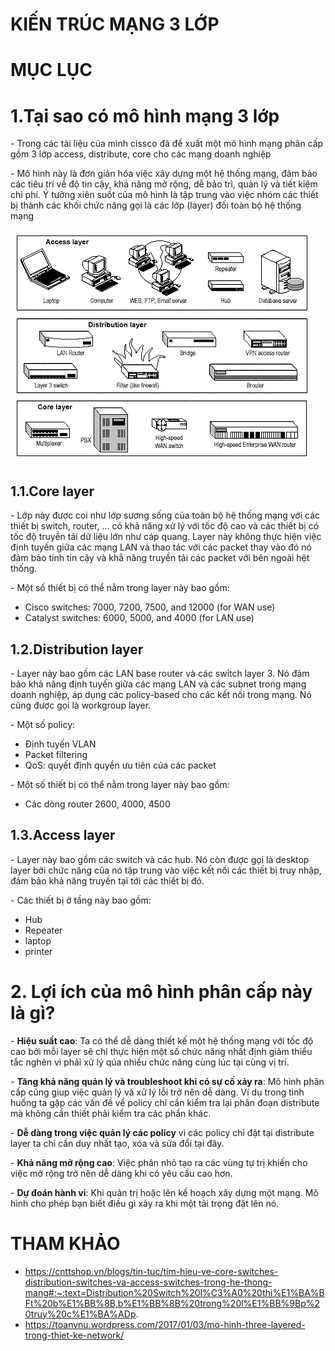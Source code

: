 # KIẾN TRÚC MẠNG 3 LỚP

# MỤC LỤC

# 1.Tại sao có mô hình mạng 3 lớp
\- Trong các tài liệu của mình cissco đã đề xuất một mô hình mạng phân cấp gồm 3 lớp access, distribute, core cho các mạng doanh nghiệp

\- Mô hình này là đơn giản hóa việc xây dựng một hệ thống mạng, đảm bảo các tiêu trí về độ tin cậy, khả năng mở rộng, dễ bảo trì, quản lý và tiết kiệm chi phí. Ý tưởng xiên suốt của mô hình là  tập trung vào việc nhóm các thiết bị thành các khối chức năng gọi là các lớp (layer) đối toàn bộ hệ thống mạng

![alt text](image.png)

## 1.1.Core layer
\- Lớp này được coi như lớp sương sống của toàn bộ hệ thống mạng với các thiết bị switch, router, … có khả năng xử lý với tốc độ  cao và các thiết bị có tốc độ truyền tải dữ liệu lớn như cáp quang. Layer này không thực hiện việc định tuyến giữa các mạng LAN và thao tác với các packet thay vào đó nó đảm bảo tính tin cậy và khẳ năng truyền tải các packet với bên ngoài hệt thống.

\- Một số thiết bị có thể nằm trong layer này bao gồm:
- Cisco switches: 7000, 7200, 7500, and 12000 (for WAN use)
- Catalyst switches: 6000, 5000, and 4000 (for LAN use)

## 1.2.Distribution layer
\- Layer này bao gồm các LAN base router và các switch layer 3. Nó đảm bảo khả năng định tuyến giữa các mạng LAN và các subnet trong mạng doanh nghiệp, áp dụng các policy-based cho các kết nối trong mạng. Nó cũng được gọi là workgroup layer.

\- Một số policy:
- Định tuyến VLAN
- Packet filtering
- QoS: quyết định quyền ưu tiên của các packet

\- Một số thiết bị có thể nằm trong layer này bao gồm:
- Các dòng router 2600, 4000, 4500

## 1.3.Access layer
\- Layer này bao gồm các switch và các hub. Nó còn được gọi là desktop layer bởi chức năng của nó tập trung vào việc kết nối các thiết bị truy nhập, đảm bảo khả năng truyền tại tới các thiết bị đó.

\- Các thiết bị ở tầng này bao gồm:
- Hub
- Repeater
- laptop
- printer

# 2. Lợi ích của mô hình phân cấp này là gì?
\- **Hiệu suất cao**: Ta có thể dễ dàng thiết kế một hệ thống mạng với tốc độ cao bởi mỗi layer sẽ chỉ thực hiện một số chức năng nhất định giảm thiểu tắc nghẽn vì phải xử lý qúa nhiều chức năng cùng lúc tại cùng vị trí.

\- **Tăng khả năng quản lý và troubleshoot khi có sự cố xảy ra**: Mô hình phân cấp cũng giup việc quản lý và xử lý lỗi trở nên dễ dàng. Ví dụ trong tình huống ta gặp các vấn đề về policy chỉ cần kiểm tra lại phân đoạn distribute mà không cần thiết phải kiểm tra các phần khác.

\- **Dễ dàng trong việc quản lý các policy** vì các policy chỉ đặt tại distribute layer ta chỉ cần duy nhất tạo, xóa và sửa đổi tại đây.

\- **Khả năng mở rộng cao**: Việc phân nhỏ tạo ra các vùng tự trị khiến cho việc mở rộng trở nên dễ dàng khi có yêu cầu cao hơn.

\- **Dự đoán hành vi**: Khi quản trị hoặc lên kế hoạch xây dựng một mạng. Mô hình cho phép bạn biết điều gì xảy ra khi một tải trọng đặt lên nó.

# THAM KHẢO
- https://cnttshop.vn/blogs/tin-tuc/tim-hieu-ve-core-switches-distribution-switches-va-access-switches-trong-he-thong-mang#:~:text=Distribution%20Switch%20l%C3%A0%20thi%E1%BA%BFt%20b%E1%BB%8B,b%E1%BB%8B%20trong%20l%E1%BB%9Bp%20truy%20c%E1%BA%ADp.
- https://toanvnu.wordpress.com/2017/01/03/mo-hinh-three-layered-trong-thiet-ke-network/